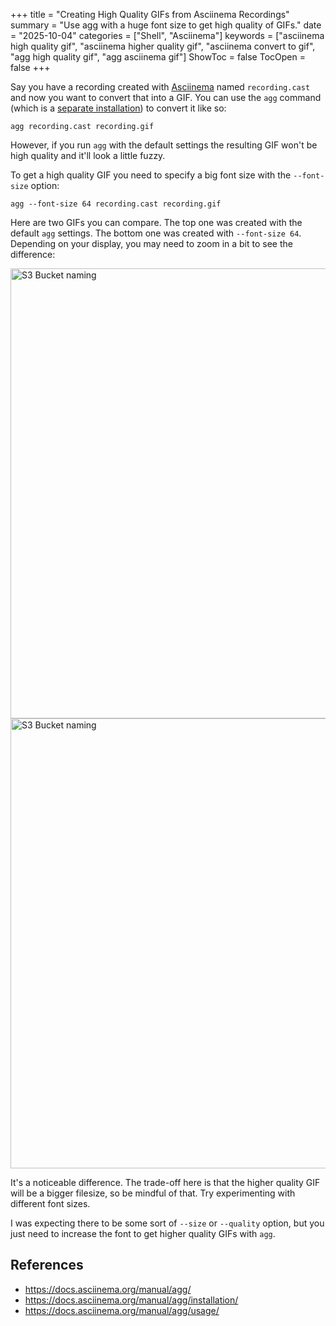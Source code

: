 +++
title = "Creating High Quality GIFs from Asciinema Recordings"
summary = "Use agg with a huge font size to get high quality of GIFs."
date = "2025-10-04"
categories = ["Shell", "Asciinema"]
keywords = ["asciinema high quality gif", "asciinema higher quality gif", "asciinema convert to gif", "agg high quality gif", "agg asciinema gif"]
ShowToc = false
TocOpen = false
+++

Say you have a recording created with [Asciinema](https://asciinema.org/) named `recording.cast` and now you want to convert that into a GIF. You can use the `agg` command (which is a [separate installation](https://docs.asciinema.org/manual/agg/installation/)) to convert it like so:
```
agg recording.cast recording.gif
```

However, if you run `agg` with the default settings the resulting GIF won't be high quality and it'll look a little fuzzy.

To get a high quality GIF you need to specify a big font size with the `--font-size` option:

```
agg --font-size 64 recording.cast recording.gif
```

Here are two GIFs you can compare. The top one was created with the default `agg` settings. The bottom one was created with `--font-size 64`. Depending on your display, you may need to zoom in a bit to see the difference:

<img src="/asciinema-high-quality-gifs/pulumi-up.gif" alt="S3 Bucket naming" width="720" height="474" style="max-width: 100%; height: auto; aspect-ratio: 772 / 509;" loading="lazy" decoding="async">

<img src="/asciinema-high-quality-gifs/pulumi-up-in-hd.gif" alt="S3 Bucket naming" width="720" height="475" style="max-width: 100%; height: auto; aspect-ratio: 3532 / 2329;" loading="lazy" decoding="async">

It's a noticeable difference. The trade-off here is that the higher quality GIF will be a bigger filesize, so be mindful of that. Try experimenting with different font sizes.

I was expecting there to be some sort of `--size` or `--quality` option, but you just need to increase the font to get higher quality GIFs with `agg`.

## References
- https://docs.asciinema.org/manual/agg/
- https://docs.asciinema.org/manual/agg/installation/
- https://docs.asciinema.org/manual/agg/usage/
